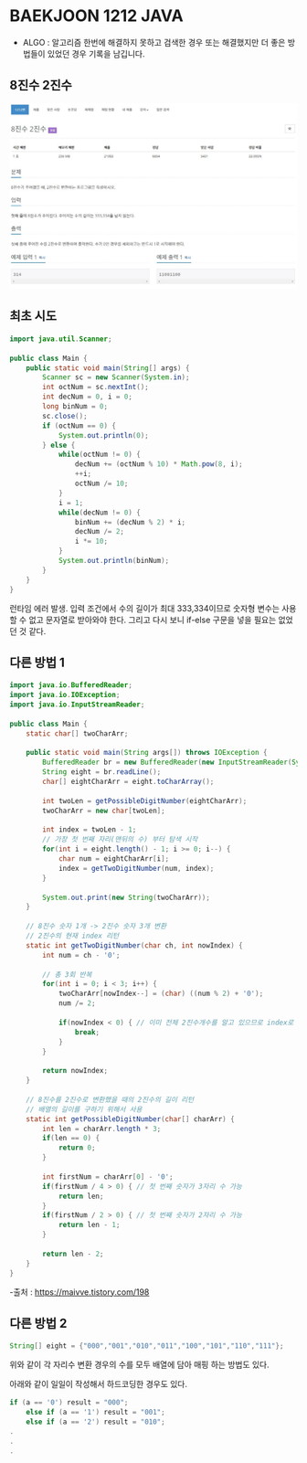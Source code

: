 # BAEKJOON 1212 JAVA
* ALGO : 알고리즘 한번에 해결하지 못하고 검색한 경우 또는 해결했지만 더 좋은 방법들이 있었던 경우 기록을 남깁니다.

## 8진수 2진수
![1212](https://raw.githubusercontent.com/372dev/TIL/main/ALGO/img/b_1212.jpg)

## 최초 시도
```java
import java.util.Scanner;

public class Main {
    public static void main(String[] args) {
        Scanner sc = new Scanner(System.in);
        int octNum = sc.nextInt();
        int decNum = 0, i = 0;
        long binNum = 0;
        sc.close();
        if (octNum == 0) {
            System.out.println(0);
        } else {
            while(octNum != 0) {
                decNum += (octNum % 10) * Math.pow(8, i);
                ++i;
                octNum /= 10;
            }
            i = 1;
            while(decNum != 0) {
                binNum += (decNum % 2) * i;
                decNum /= 2;
                i *= 10;
            }
            System.out.println(binNum);
        }
    }
}
```

런타임 에러 발생. 입력 조건에서 수의 길이가 최대 333,334이므로 숫자형 변수는 사용할 수 없고 문자열로 받아와야 한다. 그리고 다시 보니 if-else 구문을 넣을 필요는 없었던 것 같다.

## 다른 방법 1
```java
import java.io.BufferedReader;
import java.io.IOException;
import java.io.InputStreamReader;

public class Main {
    static char[] twoCharArr;

    public static void main(String args[]) throws IOException {
        BufferedReader br = new BufferedReader(new InputStreamReader(System.in));
        String eight = br.readLine();
        char[] eightCharArr = eight.toCharArray();

        int twoLen = getPossibleDigitNumber(eightCharArr);
        twoCharArr = new char[twoLen];

        int index = twoLen - 1;
        // 가장 첫 번째 자리(맨뒤의 수) 부터 탐색 시작
        for(int i = eight.length() - 1; i >= 0; i--) {
            char num = eightCharArr[i];
            index = getTwoDigitNumber(num, index);
        }

        System.out.print(new String(twoCharArr));
    }

    // 8진수 숫자 1개 -> 2진수 숫자 3개 변환
    // 2진수의 현재 index 리턴
    static int getTwoDigitNumber(char ch, int nowIndex) {
        int num = ch - '0';

        // 총 3회 반복
        for(int i = 0; i < 3; i++) {
            twoCharArr[nowIndex--] = (char) ((num % 2) + '0');
            num /= 2;

            if(nowIndex < 0) { // 이미 전체 2진수개수를 알고 있으므로 index로 길이 판단.
                break;
            }
        }

        return nowIndex;
    }

    // 8진수를 2진수로 변환했을 때의 2진수의 길이 리턴
    // 배열의 길이를 구하기 위해서 사용
    static int getPossibleDigitNumber(char[] charArr) {
        int len = charArr.length * 3;
        if(len == 0) {
            return 0;
        }

        int firstNum = charArr[0] - '0';
        if(firstNum / 4 > 0) { // 첫 번째 숫자가 3자리 수 가능
            return len;
        }
        if(firstNum / 2 > 0) { // 첫 번째 숫자가 2자리 수 가능
            return len - 1;
        }

        return len - 2;
    }
}
```

-출처 : https://maivve.tistory.com/198

## 다른 방법 2
```java
String[] eight = {"000","001","010","011","100","101","110","111"};
```

위와 같이 각 자리수 변환 경우의 수를 모두 배열에 담아 매핑 하는 방법도 있다.

아래와 같이 일일이 작성해서 하드코딩한 경우도 있다.

```java
if (a == '0') result = "000";
    else if (a == '1') result = "001";
    else if (a == '2') result = "010";
.
.
.
```